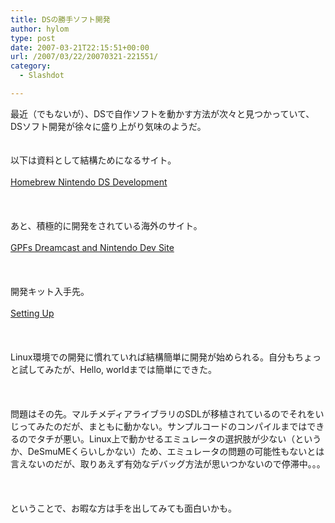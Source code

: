 ```yaml
---
title: DSの勝手ソフト開発
author: hylom
type: post
date: 2007-03-21T22:15:51+00:00
url: /2007/03/22/20070321-221551/
category:
  - Slashdot

---
```

最近（でもないが）、DSで自作ソフトを動かす方法が次々と見つかっていて、DSソフト開発が徐々に盛り上がり気味のようだ。  
</br>   
以下は資料として結構ためになるサイト。</br>   
  [Homebrew Nintendo DS Development][1] </br>  
</br>   
あと、積極的に開発をされている海外のサイト。</br>   
  [GPFs Dreamcast and Nintendo Dev Site][2] </br>  
</br>   
開発キット入手先。</br>   
  [Setting Up][3] </br>  
</br>   
Linux環境での開発に慣れていれば結構簡単に開発が始められる。自分もちょっと試してみたが、Hello&#44; worldまでは簡単にできた。</br>  
</br>   
問題はその先。マルチメディアライブラリのSDLが移植されているのでそれをいじってみたのだが、まともに動かない。サンプルコードのコンパイルまではできるのでタチが悪い。Linux上で動かせるエミュレータの選択肢が少ない（というか、DeSmuMEくらいしかない）ため、エミュレータの問題の可能性もないとは言えないのだが、取りあえず有効なデバッグ方法が思いつかないので停滞中。。。</br>  
</br>   
ということで、お暇な方は手を出してみても面白いかも。</br>  
</br>

 [1]: http://www.double.co.nz/nintendo_ds/index.html
 [2]: http://gpf.dcemu.co.uk/
 [3]: http://www.devkitpro.org/setup.shtml
